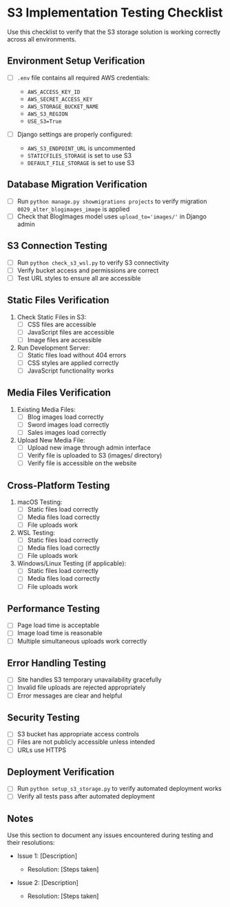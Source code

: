 # S3 Implementation Testing Checklist

Use this checklist to verify that the S3 storage solution is working correctly across all environments.

## Environment Setup Verification

- [ ] `.env` file contains all required AWS credentials:
  - `AWS_ACCESS_KEY_ID`
  - `AWS_SECRET_ACCESS_KEY`
  - `AWS_STORAGE_BUCKET_NAME`
  - `AWS_S3_REGION`
  - `USE_S3=True`

- [ ] Django settings are properly configured:
  - `AWS_S3_ENDPOINT_URL` is uncommented
  - `STATICFILES_STORAGE` is set to use S3
  - `DEFAULT_FILE_STORAGE` is set to use S3

## Database Migration Verification

- [ ] Run `python manage.py showmigrations projects` to verify migration `0029_alter_blogimages_image` is applied
- [ ] Check that BlogImages model uses `upload_to='images/'` in Django admin

## S3 Connection Testing

- [ ] Run `python check_s3_wsl.py` to verify S3 connectivity
- [ ] Verify bucket access and permissions are correct
- [ ] Test URL styles to ensure all are accessible

## Static Files Verification

1. Check Static Files in S3:
   - [ ] CSS files are accessible
   - [ ] JavaScript files are accessible
   - [ ] Image files are accessible

2. Run Development Server:
   - [ ] Static files load without 404 errors
   - [ ] CSS styles are applied correctly
   - [ ] JavaScript functionality works

## Media Files Verification

1. Existing Media Files:
   - [ ] Blog images load correctly
   - [ ] Sword images load correctly
   - [ ] Sales images load correctly

2. Upload New Media File:
   - [ ] Upload new image through admin interface
   - [ ] Verify file is uploaded to S3 (images/ directory)
   - [ ] Verify file is accessible on the website

## Cross-Platform Testing

1. macOS Testing:
   - [ ] Static files load correctly
   - [ ] Media files load correctly
   - [ ] File uploads work

2. WSL Testing:
   - [ ] Static files load correctly
   - [ ] Media files load correctly
   - [ ] File uploads work

3. Windows/Linux Testing (if applicable):
   - [ ] Static files load correctly
   - [ ] Media files load correctly
   - [ ] File uploads work

## Performance Testing

- [ ] Page load time is acceptable
- [ ] Image load time is reasonable
- [ ] Multiple simultaneous uploads work correctly

## Error Handling Testing

- [ ] Site handles S3 temporary unavailability gracefully
- [ ] Invalid file uploads are rejected appropriately
- [ ] Error messages are clear and helpful

## Security Testing

- [ ] S3 bucket has appropriate access controls
- [ ] Files are not publicly accessible unless intended
- [ ] URLs use HTTPS

## Deployment Verification

- [ ] Run `python setup_s3_storage.py` to verify automated deployment works
- [ ] Verify all tests pass after automated deployment

## Notes

Use this section to document any issues encountered during testing and their resolutions:

- Issue 1: [Description]
  - Resolution: [Steps taken]

- Issue 2: [Description]
  - Resolution: [Steps taken]
